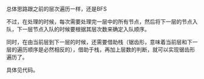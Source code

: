 总体思路跟之前的层次遍历一样，还是BFS

不过，在处理的时候，每次需要处理完一层中的所有节点，然后将下一层的节点入队，下一层节点入队的时候要根据其层次数来确定入队顺序。

同时，在由当前层到下一层的时候，还需要借助栈（锯齿形，意味着当前层和下一层的遍历顺序是必然相反的），借助于栈，再加上层数的判断，就可以实现锯齿形遍历了。

具体见代码。